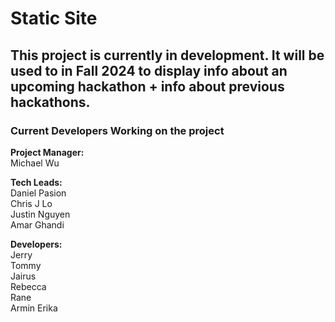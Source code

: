 # Static Site
## This project is currently in development. It will be used to in Fall 2024 to display info about an upcoming hackathon + info about previous hackathons.
### Current Developers Working on the project

**Project Manager:**  
Michael Wu 

**Tech Leads:**  
Daniel Pasion  
Chris J Lo  
Justin Nguyen  
Amar Ghandi  

**Developers:**  
Jerry  
Tommy  
Jairus  
Rebecca  
Rane  
Armin Erika  
